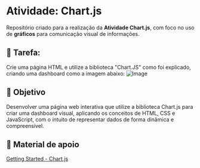 # Atividade: Chart.js

Repositório criado para a realização da **Atividade Chart.js**, com foco no uso de **gráficos** para comunicação visual de informações.

## 📂 Tarefa:
Crie uma página HTML e utilize a biblioteca "Chart.JS" como foi explicado, criando uma dashboard como a imagem abaixo:
![Image](https://github.com/user-attachments/assets/cc7a2e35-5786-4233-8aed-8e396f81a4de)

## 🚀 Objetivo
Desenvolver uma página web interativa que utilize a biblioteca Chart.js para criar uma dashboard visual, aplicando os conceitos de HTML, CSS e JavaScript, com o intuito de representar dados de forma dinâmica e compreensível.

## 🔗 Material de apoio
[Getting Started - Chart.js](https://www.chartjs.org/docs/latest/getting-started/)

